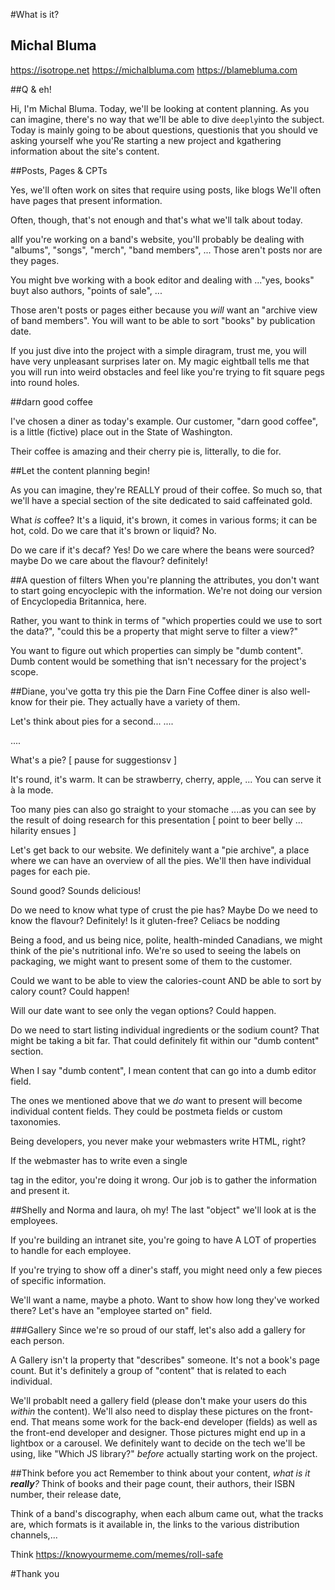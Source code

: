 #What is it?

## Michal Bluma
https://isotrope.net
https://michalbluma.com
https://blamebluma.com

##Q & eh!

Hi,
I'm Michal Bluma.
Today, we'll be looking at content planning.
As you can imagine, there's no way that we'll be able to dive `deeply`into the subject.
Today is mainly going to be about questions,
questionis that you should ve asking yourself whe  you'Re starting a new project and kgathering information about the site's content.


##Posts, Pages & CPTs

Yes, we'll often work on sites that require using posts, like blogs
We'll often have pages that present information.

Often, though, that's not enough and that's what we'll talk about today.

alIf you're working on a band's website, you'll probably be dealing with "albums", "songs", "merch", "band members", ...
Those aren't posts nor are they pages.

You might bve working with a book editor and dealing with ..."yes, books" buyt also authors, "points of sale", ...

Those aren't posts or pages either because you _will_ want an "archive view of band members". You will want to be able to sort "books" by publication date.

If you just dive into the project with a simple diragram, trust me, you will have very unpleasant surprises later on. My magic eightball tells me that you will run into weird obstacles and feel like you're trying to fit square pegs into round holes.


##darn good coffee

I've chosen a diner as today's example.
Our customer, "darn good coffee", is a little (fictive) place out in the State of Washington.

Their coffee is amazing and their cherry pie is, litterally, to die for.

##Let the content planning begin!

As you can imagine, they're REALLY proud of their coffee.
So much so, that we'll have a special section of the site dedicated to said caffeinated gold.

What _is_ coffee?
It's a liquid, it's brown, it comes in various forms; it can be hot, cold. 
Do we care that it's brown or liquid? No.

Do we care if it's decaf? Yes!
Do we care where the beans were sourced? maybe
Do we care about the flavour? definitely!

##A question of filters
When you're planning the attributes, you don't want to start going encyoclepic with the information. We're not doing our version of Encyclopedia Britannica, here.

Rather, you want to think in terms of "which properties could we use to sort the data?", "could this be a property that might serve to filter a view?"

You want to figure out which properties can simply be "dumb content".
Dumb content would be something that isn't necessary for the project's scope.


##Diane, you've gotta try this pie
the Darn Fine Coffee diner is also well-know for their pie.
They actually have a variety of them.

Let's think about pies for a second...
....

....

What's a pie? 
[ pause for suggestionsv ]

It's round, it's warm. It can be strawberry, cherry, apple, ...
You can serve it à la mode.

Too many pies can also go straight to your stomache
....as you can see by the result of doing research for this presentation 
[ point to beer belly ... hilarity ensues ]

Let's get back to our website.
We definitely want a "pie archive", a place where we can have an overview of all the pies.
We'll then have individual pages for each pie.

Sound good?
Sounds delicious!

Do we need to know what type of crust the pie has? Maybe
Do we need to know the flavour? Definitely!
Is it gluten-free? Celiacs be nodding

Being a food, and us being nice, polite, health-minded Canadians, we might think of the pie's nutritional info. We're so used to seeing the labels on packaging, we might want to present some of them to the customer.

Could we want to be able to view the calories-count AND be able to sort by calory count?
Could happen! 

Will our date want to see only the vegan options? Could happen.

Do we need to start listing individual ingredients or the sodium count?
That might be taking a bit far. That could definitely fit within our "dumb content" section.

When I say "dumb content", I mean content that can go into a dumb editor field.

The ones we mentioned above that we _do_ want to present will become individual content fields. They could be postmeta fields or custom taxonomies.

Being developers, you never make your webmasters write HTML, right?

If the webmaster has to write even a single <div> tag in the editor, you're doing it wrong.
Our job is to gather the information and present it.


##Shelly and Norma and laura, oh my!
The last "object" we'll look at is the employees.

If you're building an intranet site, you're going to have A LOT of properties to handle for each employee.

If you're trying to show off a diner's staff, you might need only a few pieces of specific information.

We'll want a name, maybe a photo. Want to show how long they've worked there? Let's have an "employee started on" field.

###Gallery
Since we're so proud of our staff, let's also add a gallery for each person.

A Gallery isn't la property that "describes" someone. It's not a book's page count.
But it's definitely a group of "content" that is related to each individual.

We'll probablt need a gallery field (please don't make your users do this _within_ the content). We'll also need to display these pictures on the front-end.
That means some work for the back-end developer (fields) as well as the front-end developer and designer. Those pictures might end up in a lightbox or a carousel.
We definitely want to decide on the tech we'll be using, like "Which JS library?" _before_ actually starting work on the project.




##Think before you act
Remember to think about your content, _what is it **really**?_
Think of books and their page count, their authors, their ISBN number, their release date, 

Think of a band's discography, when each album came out, what the tracks are, which formats is it available in,   the links to the various distribution channels,...

Think 
https://knowyourmeme.com/memes/roll-safe



#Thank you



















 